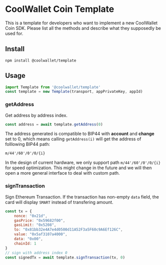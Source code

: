 # CoolWallet Coin Template

This is a template for developers who want to implement a new CoolWallet Coin SDK. Please list all the methods and describe what they supposedly be used for.


## Install

```shell
npm install @coolwallet/template
```

## Usage

```javascript
import Template from '@coolwallet/template'
const template = new Template(transport, appPrivateKey, appId)
```

### getAddress

Get address by address index.

```javascript
const address = await template.getAddress(0)
```

The address generated is compatible to BIP44 with **account** and **change** set to 0, which means calling `getAddress(i)` will get the address of folllowing BIP44 path:

```none
m/44'/60'/0'/0/{i}
```

In the design of current hardware, we only support path `m/44'/60'/0'/0/{i}` for speed optimization. This might change in the future and we will then open a more general interface to deal with custom path.

### signTransaction

Sign Ethereum Transaction. If the transaction has non-empty `data` field, the card will display `SMART` instead of transfering amount.

```javascript
const tx = {
    nonce: "0x21d",
    gasPrice: "0x59682f00",
    gasLimit: "0x5208",
    to: "0x81bb32e4A7e4d0500d11A52F3a5F60c9A6Ef126C",
    value: "0x5af3107a4000",
    data: "0x00",
    chainId: 1
}
// sign with address index 0
const signedTx = await template.signTransaction(tx, 0)
```

